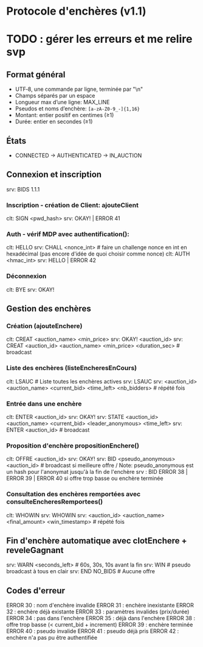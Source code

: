 # Protocole d'enchères (v1.1)

# TODO : gérer les erreurs et me relire svp

## Format général
- UTF‑8, une commande par ligne, terminée par "\n"
- Champs séparés par un espace
- Longueur max d’une ligne: MAX_LINE
- Pseudos et noms d’enchère: `[a-zA-Z0-9_-]{1,16}`
- Montant: entier positif en centimes (≥1)
- Durée: entier en secondes (≥1)

## États
- CONNECTED → AUTHENTICATED → IN_AUCTION

## Connexion et inscription
srv: BIDS 1.1.1

### Inscription - création de Client: ajouteClient
clt: SIGN <pseudo> <pwd_hash> <pubkey>
srv: OKAY! | ERROR 41

### Auth - vérif MDP avec authentification():
clt: HELLO <pseudo>
srv: CHALL <nonce_int> # faire un challenge nonce en int en hexadécimal (pas encore d'idée de quoi choisir comme nonce)
clt: AUTH <hmac_int>
srv: HELLO <pseudo> | ERROR 42

### Déconnexion
clt: BYE
srv: OKAY!

## Gestion des enchères

### Création (ajouteEnchere)
clt: CREAT <auction_name> <min_price> <increment> <duration>
srv: OKAY! <auction_id>
srv: CREAT <auction_id> <auction_name> <min_price> <increment> <duration_sec>  # broadcast

### Liste des enchères (listeEncheresEnCours)
clt: LSAUC                      # Liste toutes les enchères actives
srv: LSAUC <nb>
srv: <auction_id> <auction_name> <current_bid> <time_left> <nb_bidders>  # répété <nb> fois

### Entrée dans une enchère
clt: ENTER <auction_id>
 srv: OKAY!
srv: STATE <auction_id> <auction_name> <current_bid> <leader_anonymous> <time_left>
srv: ENTER <pseudo> <auction_id>  # broadcast

### Proposition d'enchère propositionEnchere()
clt: OFFRE <auction_id> <amount>
srv: OKAY!
srv: BID <pseudo_anonymous> <amount> <auction_id>  # broadcast si meilleure offre / Note: pseudo_anonymous est un hash pour l'anonymat jusqu'à la fin de l'enchère
srv : BID ERROR 38 | ERROR 39 | ERROR 40 si offre trop basse ou enchère terminée

### Consultation des enchères remportées avec consulteEncheresRemportees()
clt: WHOWIN
srv: WHOWIN <nb>
srv: <auction_id> <auction_name> <final_amount> <win_timestamp>  # répété <nb> fois

## Fin d'enchère automatique avec clotEnchere + reveleGagnant
srv: WARN <auction> <seconds_left>      # 60s, 30s, 10s avant la fin
srv: WIN <pseudo> <amount> <auction>    # pseudo broadcast à tous en clair
srv: END <auction> NO_BIDS              # Aucune offre

## Codes d'erreur
ERROR 30 : nom d'enchère invalide
ERROR 31 : enchère inexistante
ERROR 32 : enchère déjà existante
ERROR 33 : paramètres invalides (prix/durée)
ERROR 34 : pas dans l'enchère
ERROR 35 : déjà dans l'enchère
ERROR 38 : offre trop basse (< current_bid + increment)
ERROR 39 : enchère terminée
ERROR 40 : pseudo invalide
ERROR 41 : pseudo déjà pris
ERROR 42 : enchère n'a pas pu être authentifiée

